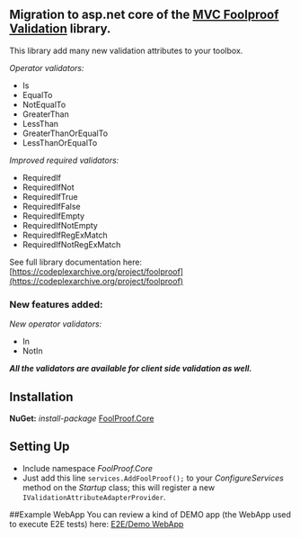 ## Migration to asp.net core of the [MVC Foolproof Validation](https://codeplexarchive.org/project/foolproof) library. 

This library add many new validation attributes to your toolbox.

_Operator validators:_
+ Is
+ EqualTo
+ NotEqualTo
+ GreaterThan
+ LessThan
+ GreaterThanOrEqualTo
+ LessThanOrEqualTo


*Improved required validators:*
+ RequiredIf
+ RequiredIfNot
+ RequiredIfTrue
+ RequiredIfFalse
+ RequiredIfEmpty
+ RequiredIfNotEmpty
+ RequiredIfRegExMatch
+ RequiredIfNotRegExMatch

See full library documentation here: [https://codeplexarchive.org/project/foolproof](https://codeplexarchive.org/project/foolproof)

### New features added:

_New operator validators:_
+ In
+ NotIn

**_All the validators are available for client side validation as well._**

## Installation

**NuGet:** _install-package_ [FoolProof.Core](https://www.nuget.org/packages/FoolProof.Core "FoolProof.Core nuget package URL")

## Setting Up

+ Include namespace  _FoolProof.Core_
+ Just add this line `services.AddFoolProof();` to your _ConfigureServices_ method on the _Startup_ class; this will register a new `IValidationAttributeAdapterProvider`.

##Example WebApp
You can review a kind of DEMO app (the WebApp used to execute E2E tests) here: [E2E/Demo WebApp](http://rpgkaiser.github.io/foolproof.core "E2E/Demo WebApp URL")